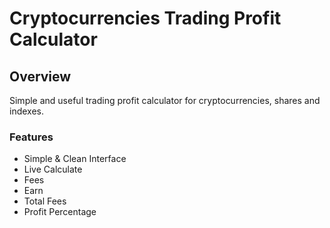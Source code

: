 # Cryptocurrencies Trading Profit Calculator

## Overview
Simple and useful trading profit calculator for cryptocurrencies, shares and indexes.

### Features
- Simple & Clean Interface
- Live Calculate
- Fees
- Earn
- Total Fees
- Profit Percentage